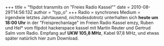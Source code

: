 +++
title = "flipdot transmits on \"Freies Radio Kassel\""
date = 2010-08-29T14:56:13Z
author = "typ_o"
+++
Radio = synchrones Medium = irgendwie letztes Jahrtausend,
nichtsdesdotrotz unterhalten sich **heute um 18:00 Uhr** in der
"Freisprechanlage" im Freien Radio Kassel emzy, Ruben und Hel\* vom
flipdot hackerspace kassel mit Martin Reuter und Gertrud Salm vom Radio.
Empfang auf **UKW 105,8 MHz**, Kabel 97,8 MHz, und etwas später
natürlich hier zum Download.

